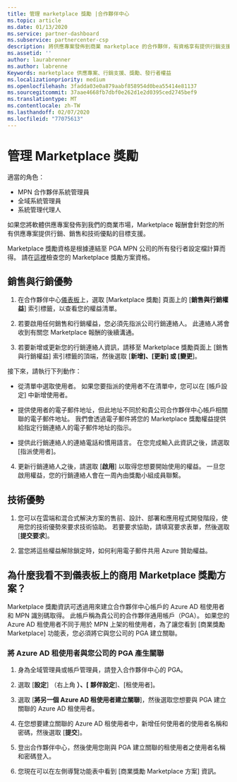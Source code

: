 ```yaml
---
title: 管理 marketplace 獎勵 |合作夥伴中心
ms.topic: article
ms.date: 01/13/2020
ms.service: partner-dashboard
ms.subservice: partnercenter-csp
description: 將供應專案發佈到商業 marketplace 的合作夥伴，有資格享有提供行銷支援的權益。
ms.assetid: ''
author: laurabrenner
ms.author: labrenne
Keywords: marketplace 供應專案、行銷支援、獎勵、發行者權益
ms.localizationpriority: medium
ms.openlocfilehash: 3fadda03e0a879aabf858954d0bea55414e81137
ms.sourcegitcommit: 37aae4668fb7dbf0e262d1e2d0395ced2745bef9
ms.translationtype: MT
ms.contentlocale: zh-TW
ms.lasthandoff: 02/07/2020
ms.locfileid: "77075613"
---
```

# <a name="manage-marketplace-rewards"></a>管理 Marketplace 獎勵

適當的角色：

- MPN 合作夥伴系統管理員
- 全域系統管理員
- 系統管理代理人

如果您將軟體供應專案發佈到我們的商業市場，Marketplace 報酬會針對您的所有供應專案提供行銷、銷售和技術優點的目標支援。 

Marketplace 獎勵資格是根據連結至 PGA MPN 公司的所有發行者設定檔計算而得。 請在[這裡](https://partner.microsoft.com/dashboard/mpn/program/commercialmarketplace)檢查您的 Marketplace 獎勵方案資格。 


## <a name="sales-and-marketing-benefits"></a>銷售與行銷優勢

1. 在合作夥伴中心[儀表板](https://partner.microsoft.com/dashboard)上，選取 [Marketplace 獎勵] 頁面上的 [**銷售與行銷權益**] 索引標籤，以查看您的權益清單。 

2. 若要啟用任何銷售和行銷權益，您必須先指派公司行銷連絡人。 此連絡人將會收到有關您 Marketplace 報酬的後續溝通。

3. 若要新增或更新您的行銷連絡人資訊，請移至 Marketplace 獎勵頁面上 [銷售與行銷權益] 索引標籤的頂端，然後選取 [**新增]、[更新] 或 [變更**]。 

接下來，請執行下列動作：

  - 從清單中選取使用者。 如果您要指派的使用者不在清單中，您可以在 [帳戶設定] 中新增使用者。

  - 提供使用者的電子郵件地址，但此地址不同於和貴公司合作夥伴中心帳戶相關聯的電子郵件地址。 我們會透過電子郵件將您的 Marketplace 獎勵權益提供給指定行銷連絡人的電子郵件地址的指示。

  - 提供此行銷連絡人的連絡電話和慣用語言。 在您完成輸入此資訊之後，請選取 [指派使用者]。

4. 更新行銷連絡人之後，請選取 [**啟用**] 以取得您想要開始使用的權益。 一旦您啟用權益，您的行銷連絡人會在一周內由獎勵小組成員聯繫。

## <a name="technical-benefits"></a>技術優勢

1. 您可以在雲端和混合式解決方案的售前、設計、部署和應用程式開發階段，使用您的技術優勢來要求技術協助。 若要要求協助，請填寫要求表單，然後選取 [**提交要求**]。

2. 當您將這些權益解除鎖定時，如何利用電子郵件共用 Azure 贊助權益。 

## <a name="why-cant-i-see-the-commercial-marketplace-rewards-program-on-my-dashboard"></a>為什麼我看不到儀表板上的商用 Marketplace 獎勵方案？

Marketplace 獎勵資訊可透過用來建立合作夥伴中心帳戶的 Azure AD 租使用者和 MPN 識別碼取得。 此帳戶稱為貴公司的合作夥伴通用帳戶（PGA）。 如果您的 Azure AD 租使用者不同于用於 MPN 上架的租使用者，為了讓您看到 [商業獎勵 Marketplace] 功能表，您必須將它與您公司的 PGA 建立關聯。 

### <a name="to-associate-an-azure-ad-tenant-with-the-pga-of-your-company"></a>將 Azure AD 租使用者與您公司的 PGA 產生關聯

1. 身為全域管理員或帳戶管理員，請登入合作夥伴中心的 PGA。

2. 選取 [**設定**] （右上角 **）、[** **夥伴設定**]、[租使用者]。 

3. 選取 [**將另一個 Azure AD 租使用者建立關聯**]，然後選取您想要與 PGA 建立關聯的 Azure AD 租使用者。

4. 在您想要建立關聯的 Azure AD 租使用者中，新增任何使用者的使用者名稱和密碼，然後選取 [**提交**]。

5. 登出合作夥伴中心，然後使用您剛與 PGA 建立關聯的租使用者之使用者名稱和密碼登入。

6. 您現在可以在左側導覽功能表中看到 [商業獎勵 Marketplace 方案] 資訊。


